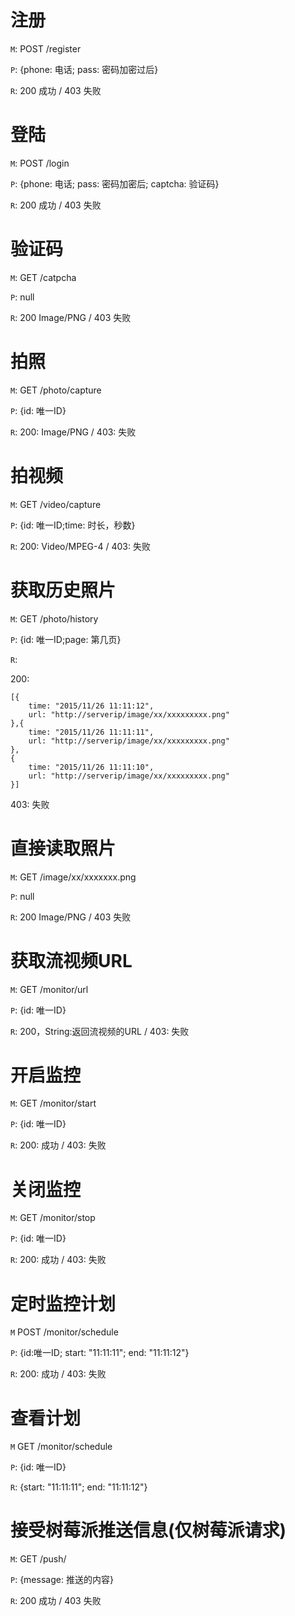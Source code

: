 # 注册
`M`: POST /register

`P`: {phone: 电话; pass: 密码加密过后}

`R`: 200 成功 / 403 失败

# 登陆

`M`: POST /login

`P`: {phone: 电话; pass: 密码加密后; captcha: 验证码}

`R`: 200 成功 / 403 失败

# 验证码

`M`: GET /catpcha

`P`: null

`R`: 200 Image/PNG / 403 失败

# 拍照

`M`: GET /photo/capture

`P`: {id: 唯一ID}

`R`: 200: Image/PNG / 403: 失败

# 拍视频

`M`: GET /video/capture

`P`: {id: 唯一ID;time: 时长，秒数}

`R`: 200: Video/MPEG-4 / 403: 失败

# 获取历史照片

`M`: GET /photo/history

`P`: {id: 唯一ID;page: 第几页}

`R`: 

200: 

```
[{
	time: "2015/11/26 11:11:12",
	url: "http://serverip/image/xx/xxxxxxxxx.png"
},{
	time: "2015/11/26 11:11:11",
	url: "http://serverip/image/xx/xxxxxxxxx.png"
},
{
	time: "2015/11/26 11:11:10",
	url: "http://serverip/image/xx/xxxxxxxxx.png"
}]

```

403: 失败

# 直接读取照片

`M`: GET /image/xx/xxxxxxx.png

`P`: null

`R`: 200 Image/PNG / 403 失败

# 获取流视频URL

`M`: GET /monitor/url

`P`: {id: 唯一ID}

`R`: 200，String:返回流视频的URL / 403: 失败

# 开启监控

`M`: GET /monitor/start

`P`: {id: 唯一ID}

`R`: 200: 成功 / 403: 失败

# 关闭监控

`M`: GET /monitor/stop

`P`: {id: 唯一ID}

`R`: 200: 成功 / 403: 失败

# 定时监控计划

`M` POST /monitor/schedule

`P`: {id:唯一ID; start: "11:11:11"; end: "11:11:12"}

`R`: 200: 成功 / 403: 失败

# 查看计划

`M` GET /monitor/schedule

`P`: {id: 唯一ID}

`R`: {start: "11:11:11"; end: "11:11:12"}

# 接受树莓派推送信息(仅树莓派请求)

`M`: GET /push/

`P`: {message: 推送的内容}

`R`: 200 成功 / 403 失败


